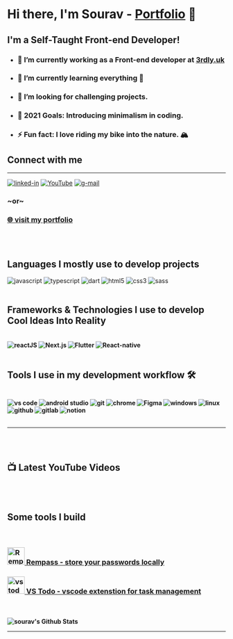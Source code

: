 # Hi there, I'm Sourav - [Portfolio](website) 👋

## I'm a Self-Taught Front-end Developer!

- ### 🔭 I’m currently working as a Front-end developer at [3rdly.uk](https://thirdly.co.uk)
- ### 🌱 I’m currently learning everything 🤣
- ### 👯 I’m looking for challenging projects.
- ### 🥅 2021 Goals: Introducing minimalism in coding.
- ### ⚡ Fun fact: I love riding my bike into the nature. 🏔️

## Connect with me

---

[<img  alt="linked-in" src="https://img.shields.io/badge/linkedin-%230077B5.svg?&style=for-the-badge&logo=linkedin&logoColor=white" />](linkedin)
[<img  alt="YouTube" src="https://img.shields.io/badge/YouTube-FF0000?style=for-the-badge&logo=youtube&logoColor=white" />](youtube)
[<img  alt="g-mail" src="https://img.shields.io/badge/Gmail-D14836?style=for-the-badge&logo=gmail&logoColor=white" />](gmail)

### ~or~

### [🌐 visit my portfolio](website)

<br />
<br />

## Languages I mostly use to develop projects

<img alt="javascript" src="https://img.shields.io/badge/JavaScript-F7DF1E?style=for-the-badge&logo=javascript&logoColor=black" />
<img alt="typescript" src="https://img.shields.io/badge/TypeScript-007ACC?style=for-the-badge&logo=typescript&logoColor=white" />
<img alt="dart" src="https://img.shields.io/badge/Dart-0175C2?style=for-the-badge&logo=dart&logoColor=white" />
<img alt="html5" src="https://img.shields.io/badge/HTML5-E34F26?style=for-the-badge&logo=html5&logoColor=white" />
<img alt="css3" src="https://img.shields.io/badge/CSS3-1572B6?style=for-the-badge&logo=css3&logoColor=white" />
<img alt="sass" src="https://img.shields.io/badge/Sass-CC6699?style=for-the-badge&logo=sass&logoColor=white" />

<br />
<br />

## Frameworks & Technologies I use to develop <b>Cool Ideas Into Reality <b/>

<br />

<img alt="reactJS" src="https://img.shields.io/badge/React-20232A?style=for-the-badge&logo=react&logoColor=61DAFB" />
<img alt="Next.js" src="https://img.shields.io/badge/next.js-000000?style=for-the-badge&logo=nextdotjs&logoColor=white" />
<img alt="Flutter" src="https://img.shields.io/badge/Flutter-02569B?style=for-the-badge&logo=flutter&logoColor=white" />
<img alt="React-native" src="https://img.shields.io/badge/React_Native-20232A?style=for-the-badge&logo=react&logoColor=61DAFB" />

<br />
<br />

## Tools I use in my development workflow 🛠️

<br />

<img alt="vs code" src="https://img.shields.io/badge/Visual_Studio_Code-0078D4?style=for-the-badge&logo=visual%20studio%20code&logoColor=white" />
<img alt="android studio" src="https://img.shields.io/badge/Android_Studio-3DDC84?style=for-the-badge&logo=android-studio&logoColor=white" />
<img alt="git" src="https://img.shields.io/badge/Git-F05032?style=for-the-badge&logo=git&logoColor=white" />
<img alt="chrome" src="https://img.shields.io/badge/Google_chrome-4285F4?style=for-the-badge&logo=Google-chrome&logoColor=white" />
<img alt="Figma" src="https://img.shields.io/badge/Figma-F24E1E?style=for-the-badge&logo=figma&logoColor=white" />
<img alt="windows" src="https://img.shields.io/badge/Windows-0078D6?style=for-the-badge&logo=windows&logoColor=white" />
<img alt="linux" src="https://img.shields.io/badge/Linux-FCC624?style=for-the-badge&logo=linux&logoColor=black" />
<img alt="github" src="https://img.shields.io/badge/GitHub-100000?style=for-the-badge&logo=github&logoColor=white" />
<img alt="gitlab" src="https://img.shields.io/badge/GitLab-330F63?style=for-the-badge&logo=gitlab&logoColor=white" />
<img alt="notion" src="https://img.shields.io/badge/Notion-000000?style=for-the-badge&logo=notion&logoColor=white" />
<br />
<br />

---

<br />
<br />

## 📺 Latest YouTube Videos

<!-- YOUTUBE:START -->
<!-- YOUTUBE:END -->

<br />
<br />

## Some tools I build

<br />

### [<img alt="Rempass" width="40px" src="https://play-lh.googleusercontent.com/NgqQAFNBtdA2yHMv_b4K8i1go_eiutmlNgc31QSUd1RiX1Y92BD7XBHinAV8YMzkQzq0=s180-rw" /> Rempass - store your passwords locally](https://play.google.com/store/apps/details?id=com.sourav.rempass)

### [<img alt="vstodo" width="40px" src="https://souravlayek.gallerycdn.vsassets.io/extensions/souravlayek/vs-todo/2.0.0/1626895925958/Microsoft.VisualStudio.Services.Icons.Default" /> VS Todo - vscode extenstion for task management](https://marketplace.visualstudio.com/items?itemName=SouravLayek.vs-todo)

<br />
<br />
<img  alt="sourav's Github Stats" src="https://github-readme-stats.vercel.app/api?username=souravlayek" />
<br />

---

[website]: https://souravlayek.com
[twitter]: https://twitter.com/SouravLayek16
[instagram]: https://www.instagram.com/souravlayek11
[linkedin]: https://www.linkedin.com/in/souravlayek
[youtube]: https://www.youtube.com/channel/UCNGrKRkUt5YgFGMoZ3ulYKg
[gmail]: mailto:souravlayek11@gmail.com
